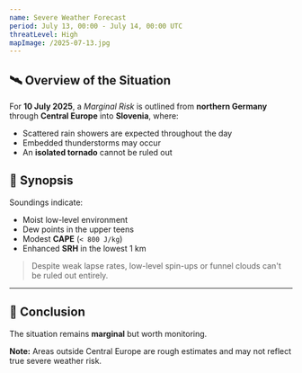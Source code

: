 ```yaml
---
name: Severe Weather Forecast
period: July 13, 00:00 - July 14, 00:00 UTC
threatLevel: High
mapImage: /2025-07-13.jpg
---
```


## 🛰 Overview of the Situation

For **10 July 2025**, a _Marginal Risk_ is outlined from **northern Germany** through **Central Europe** into **Slovenia**, where:

- Scattered rain showers are expected throughout the day
- Embedded thunderstorms may occur
- An **isolated tornado** cannot be ruled out

## 🔬 Synopsis

Soundings indicate:

- Moist low-level environment  
- Dew points in the upper teens  
- Modest **CAPE** (`< 800 J/kg`)  
- Enhanced **SRH** in the lowest 1 km

> Despite weak lapse rates, low-level spin-ups or funnel clouds can't be ruled out entirely.

---

## 🔻 Conclusion

The situation remains **marginal** but worth monitoring.

**Note:** Areas outside Central Europe are rough estimates and may not reflect true severe weather risk.